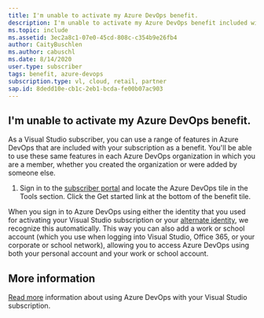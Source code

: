 ```yaml
---
title: I'm unable to activate my Azure DevOps benefit.
description: I'm unable to activate my Azure DevOps benefit included with my Visual Studio subscription.
ms.topic: include
ms.assetid: 3ec2a8c1-07e0-45cd-808c-c354b9e26fb4
author: CaityBuschlen
ms.author: cabuschl
ms.date: 8/14/2020
user.type: subscriber
tags: benefit, azure-devops
subscription.type: vl, cloud, retail, partner
sap.id: 8dedd10e-cb1c-2eb1-bcda-fe00b07ac903
---
```


## I'm unable to activate my Azure DevOps benefit.

As a Visual Studio subscriber, you can use a range of features in Azure DevOps that are included with your subscription as a benefit. You'll be able to use these same features in each Azure DevOps organization in which you are a member, whether you created the organization or were added by someone else. 
1. Sign in to the [subscriber portal](https://my.visualstudio.com/benefits) and locate the Azure DevOps tile in the Tools section. Click the Get started link at the bottom of the benefit tile.

When you sign in to Azure DevOps using either the identity that you used for activating your Visual Studio subscription or your [alternate identity](https://docs.microsoft.com/visualstudio/subscriptions/vs-alternate-identity), we recognize this automatically. This way you can also add a work or school account (which you use when logging into Visual Studio, Office 365, or your corporate or school network), allowing you to access Azure DevOps using both your personal account and your work or school account. 

## More information 
[Read more](https://docs.microsoft.com/en-us/visualstudio/subscriptions/vs-azure-devops) information about using Azure DevOps with your Visual Studio subscription.